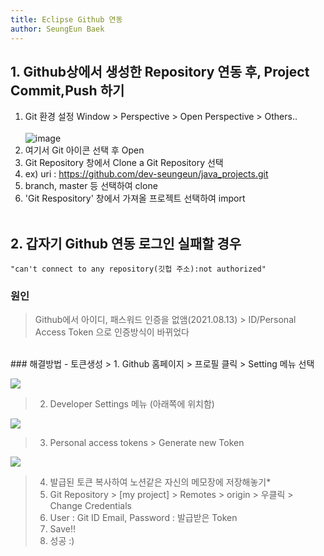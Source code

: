 ```yaml
---
title: Eclipse Github 연동
author: SeungEun Baek
---
```


## 1. Github상에서 생성한 Repository 연동 후, Project Commit,Push 하기
1. Git 환경 설정
    Window > Perspective > Open Perspective > Others..    <br><br>
   ![image](https://user-images.githubusercontent.com/80504390/152358573-0dbc6f50-56db-4258-8158-c09aff0758b2.png)
2. 여기서 Git 아이콘 선택 후 Open
3. Git Repository 창에서 Clone a Git Repository 선택
4. ex) uri : https://github.com/dev-seungeun/java_projects.git
5. branch, master 등 선택하여 clone
6. 'Git Respository' 창에서 가져올 프로젝트 선택하여 import
<br><br>

## 2. 갑자기 Github 연동 로그인 실패할 경우
    "can't connect to any repository(깃헙 주소):not authorized"

### 원인
> Github에서 아이디, 패스워드 인증을 없앰(2021.08.13) > ID/Personal Access Token 으로 인증방식이 바뀌었다

<br>
### 해결방법 - 토큰생성
> 1. Github 홈페이지 > 프로필 클릭 > Setting 메뉴 선택<br> 
   <p align="left"><img src="https://user-images.githubusercontent.com/80504390/152360015-9a0a658f-eab8-4d1e-9393-1e56e5e3153e.png"></p>   
   
> 2. Developer Settings 메뉴 (아래쪽에 위치함)<br>
   <p align="left"><img src="https://user-images.githubusercontent.com/80504390/152360123-52833259-9b76-471b-a391-497c10c90cc0.png"></p>
   
> 3. Personal access tokens > Generate new Token<br>   
   <p align="left"><img src="https://user-images.githubusercontent.com/80504390/152360230-5cb453fd-8598-4354-a669-5667118ff1d1.png"></p>
   
> 4. 발급된 토큰 복사하여 노션같은 자신의 메모장에 저장해놓기*
> 5. Git Repository > [my project] > Remotes > origin > 우클릭 > Change Credentials
> 6. User : Git ID Email, Password : 발급받은 Token
> 7. Save!!
> 8. 성공 :)
